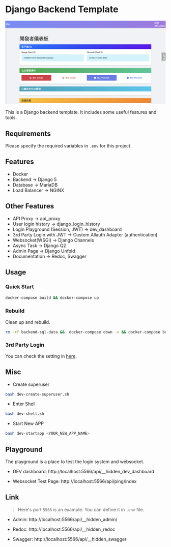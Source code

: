 # Django Backend Template

![cover](./doc/cover.png)

This is a Django backend template. It includes some useful features and tools.

## Requirements

Please specify the required variables in `.env` for this project.

## Features

- Docker
- Backend -> Django 5
- Database -> MariaDB
- Load Balancer -> NGINX

## Other Features

- API Proxy -> api_proxy
- User login history -> django_login_history
- Login Playground (Session, JWT) -> dev_dashboard
- 3rd Party Login with JWT -> Custom Allauth Adapter (authentication)
- Websocket(WSGI) -> Django Channels
- Async Task -> Django Q2
- Admin Page -> Django Unfold
- Documentation -> Redoc, Swagger

## Usage

### Quick Start

```bash
docker-compose build && docker-compose up
```

### Rebuild

Clean up and rebuild.

```bash
rm -rf backend-sql-data &&  docker-compose down -v && docker-compose build && docker-compose up
```

### 3rd Party Login

You can check the setting in [here](https://github.com/NatLee/Django-Simple-3rd-Party-JWT?tab=readme-ov-file#backend).

## Misc

- Create superuser

```bash
bash dev-create-superuser.sh
```

- Enter Shell

```bash
bash dev-shell.sh
```

- Start New APP

```bash
bash dev-startapp <YOUR_NEW_APP_NAME>
```

## Playground

The playground is a place to test the login system and websocket.

- DEV dashboard: http://localhost:5566/api/__hidden_dev_dashboard

- Websocket Test Page: http://localhost:5566/api/ping/index

## Link

> Here's port `5566` is an example. You can define it in `.env` file.

- Admin: http://localhost:5566/api/__hidden_admin/

- Redoc: http://localhost:5566/api/__hidden_redoc

- Swagger: http://localhost:5566/api/__hidden_swagger

